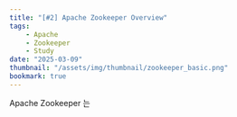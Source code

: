 ```yaml
---
title: "[#2] Apache Zookeeper Overview"
tags:
    - Apache
    - Zookeeper
    - Study
date: "2025-03-09"
thumbnail: "/assets/img/thumbnail/zookeeper_basic.png"
bookmark: true
---
```


Apache Zookeeper 는
